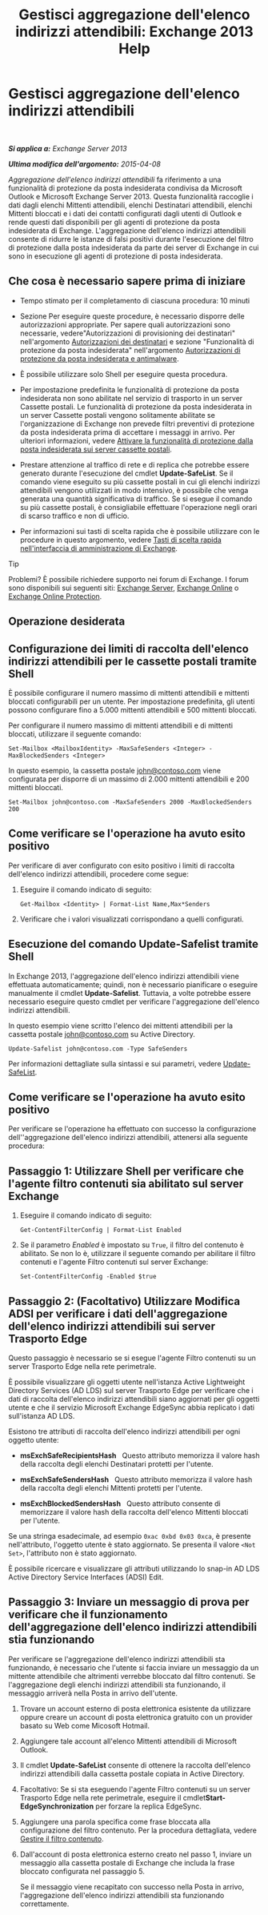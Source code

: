 ﻿---
title: "Gestisci aggregazione dell'elenco indirizzi attendibili: Exchange 2013 Help"
TOCTitle: Gestisci aggregazione dell'elenco indirizzi attendibili
ms:assetid: 5ac17168-f411-4cb7-ae98-ebefb865b210
ms:mtpsurl: https://technet.microsoft.com/it-it/library/Aa998280(v=EXCHG.150)
ms:contentKeyID: 50480677
ms.date: 05/22/2018
mtps_version: v=EXCHG.150
ms.translationtype: MT
---

# Gestisci aggregazione dell'elenco indirizzi attendibili

 

_**Si applica a:** Exchange Server 2013_

_**Ultima modifica dell'argomento:** 2015-04-08_

*Aggregazione dell'elenco indirizzi attendibili* fa riferimento a una funzionalità di protezione da posta indesiderata condivisa da Microsoft Outlook e Microsoft Exchange Server 2013. Questa funzionalità raccoglie i dati dagli elenchi Mittenti attendibili, elenchi Destinatari attendibili, elenchi Mittenti bloccati e i dati dei contatti configurati dagli utenti di Outlook e rende questi dati disponibili per gli agenti di protezione da posta indesiderata di Exchange. L'aggregazione dell'elenco indirizzi attendibili consente di ridurre le istanze di falsi positivi durante l'esecuzione del filtro di protezione dalla posta indesiderata da parte dei server di Exchange in cui sono in esecuzione gli agenti di protezione di posta indesiderata.

## Che cosa è necessario sapere prima di iniziare

  - Tempo stimato per il completamento di ciascuna procedura: 10 minuti

  - Sezione Per eseguire queste procedure, è necessario disporre delle autorizzazioni appropriate. Per sapere quali autorizzazioni sono necessarie, vedere"Autorizzazioni di provisioning dei destinatari" nell'argomento [Autorizzazioni dei destinatari](recipients-permissions-exchange-2013-help.md) e sezione "Funzionalità di protezione da posta indesiderata" nell'argomento [Autorizzazioni di protezione da posta indesiderata e antimalware](anti-spam-and-anti-malware-permissions-exchange-2013-help.md).

  - È possibile utilizzare solo Shell per eseguire questa procedura.

  - Per impostazione predefinita le funzionalità di protezione da posta indesiderata non sono abilitate nel servizio di trasporto in un server Cassette postali. Le funzionalità di protezione da posta indesiderata in un server Cassette postali vengono solitamente abilitate se l'organizzazione di Exchange non prevede filtri preventivi di protezione da posta indesiderata prima di accettare i messaggi in arrivo. Per ulteriori informazioni, vedere [Attivare la funzionalità di protezione dalla posta indesiderata sui server cassette postali](enable-anti-spam-functionality-on-mailbox-servers-exchange-2013-help.md).

  - Prestare attenzione al traffico di rete e di replica che potrebbe essere generato durante l'esecuzione del cmdlet **Update-SafeList**. Se il comando viene eseguito su più cassette postali in cui gli elenchi indirizzi attendibili vengono utilizzati in modo intensivo, è possibile che venga generata una quantità significativa di traffico. Se si esegue il comando su più cassette postali, è consigliabile effettuare l'operazione negli orari di scarso traffico e non di ufficio.

  - Per informazioni sui tasti di scelta rapida che è possibile utilizzare con le procedure in questo argomento, vedere [Tasti di scelta rapida nell'interfaccia di amministrazione di Exchange](keyboard-shortcuts-in-the-exchange-admin-center-exchange-online-protection-help.md).


> [!TIP]
> Problemi? È possibile richiedere supporto nei forum di Exchange. I forum sono disponibili sui seguenti siti: <A href="https://go.microsoft.com/fwlink/p/?linkid=60612">Exchange Server</A>, <A href="https://go.microsoft.com/fwlink/p/?linkid=267542">Exchange Online</A> o <A href="https://go.microsoft.com/fwlink/p/?linkid=285351">Exchange Online Protection</A>.



## Operazione desiderata

## Configurazione dei limiti di raccolta dell'elenco indirizzi attendibili per le cassette postali tramite Shell

È possibile configurare il numero massimo di mittenti attendibili e mittenti bloccati configurabili per un utente. Per impostazione predefinita, gli utenti possono configurare fino a 5.000 mittenti attendibili e 500 mittenti bloccati.

Per configurare il numero massimo di mittenti attendibili e di mittenti bloccati, utilizzare il seguente comando:

    Set-Mailbox <MailboxIdentity> -MaxSafeSenders <Integer> -MaxBlockedSenders <Integer>

In questo esempio, la cassetta postale john@contoso.com viene configurata per disporre di un massimo di 2.000 mittenti attendibili e 200 mittenti bloccati.

    Set-Mailbox john@contoso.com -MaxSafeSenders 2000 -MaxBlockedSenders 200

## Come verificare se l'operazione ha avuto esito positivo

Per verificare di aver configurato con esito positivo i limiti di raccolta dell'elenco indirizzi attendibili, procedere come segue:

1.  Eseguire il comando indicato di seguito:
    
        Get-Mailbox <Identity> | Format-List Name,Max*Senders

2.  Verificare che i valori visualizzati corrispondano a quelli configurati.

## Esecuzione del comando Update-Safelist tramite Shell

In Exchange 2013, l'aggregazione dell'elenco indirizzi attendibili viene effettuata automaticamente; quindi, non è necessario pianificare o eseguire manualmente il cmdlet **Update-Safelist**. Tuttavia, a volte potrebbe essere necessario eseguire questo cmdlet per verificare l'aggregazione dell'elenco indirizzi attendibili.

In questo esempio viene scritto l'elenco dei mittenti attendibili per la cassetta postale john@contoso.com su Active Directory.

    Update-Safelist john@contoso.com -Type SafeSenders

Per informazioni dettagliate sulla sintassi e sui parametri, vedere [Update-SafeList](https://technet.microsoft.com/it-it/library/bb125034\(v=exchg.150\)).

## Come verificare se l'operazione ha avuto esito positivo

Per verificare se l'operazione ha effettuato con successo la configurazione dell''aggregazione dell'elenco indirizzi attendibili, attenersi alla seguente procedura:

## Passaggio 1: Utilizzare Shell per verificare che l'agente filtro contenuti sia abilitato sul server Exchange

1.  Eseguire il comando indicato di seguito:
    
        Get-ContentFilterConfig | Format-List Enabled

2.  Se il parametro *Enabled* è impostato su `True`, il filtro del contenuto è abilitato. Se non lo è, utilizzare il seguente comando per abilitare il filtro contenuti e l'agente Filtro contenuti sul server Exchange:
    
        Set-ContentFilterConfig -Enabled $true

## Passaggio 2: (Facoltativo) Utilizzare Modifica ADSI per verificare i dati dell'aggregazione dell'elenco indirizzi attendibili sui server Trasporto Edge

Questo passaggio è necessario se si esegue l'agente Filtro contenuti su un server Trasporto Edge nella rete perimetrale.

È possibile visualizzare gli oggetti utente nell'istanza Active Lightweight Directory Services (AD LDS) sul server Trasporto Edge per verificare che i dati di raccolta dell'elenco indirizzi attendibili siano aggiornati per gli oggetti utente e che il servizio Microsoft Exchange EdgeSync abbia replicato i dati sull'istanza AD LDS.

Esistono tre attributi di raccolta dell'elenco indirizzi attendibili per ogni oggetto utente:

  - **msExchSafeRecipientsHash**   Questo attributo memorizza il valore hash della raccolta degli elenchi Destinatari protetti per l'utente.

  - **msExchSafeSendersHash**   Questo attributo memorizza il valore hash della raccolta degli elenchi Mittenti protetti per l'utente.

  - **msExchBlockedSendersHash**   Questo attributo consente di memorizzare il valore hash della raccolta dell'elenco Mittenti bloccati per l'utente.

Se una stringa esadecimale, ad esempio `0xac 0xbd 0x03 0xca`, è presente nell'attributo, l'oggetto utente è stato aggiornato. Se presenta il valore `<Not Set>`, l'attributo non è stato aggiornato.

È possibile ricercare e visualizzare gli attributi utilizzando lo snap-in AD LDS Active Directory Service Interfaces (ADSI) Edit.

## Passaggio 3: Inviare un messaggio di prova per verificare che il funzionamento dell'aggregazione dell'elenco indirizzi attendibili stia funzionando

Per verificare se l'aggregazione dell'elenco indirizzi attendibili sta funzionando, è necessario che l'utente si faccia inviare un messaggio da un mittente attendibile che altrimenti verrebbe bloccato dal filtro contenuti. Se l'aggregazione degli elenchi indirizzi attendibili sta funzionando, il messaggio arriverà nella Posta in arrivo dell'utente.

1.  Trovare un account esterno di posta elettronica esistente da utilizzare oppure creare un account di posta elettronica gratuito con un provider basato su Web come Micosoft Hotmail.

2.  Aggiungere tale account all'elenco Mittenti attendibili di Microsoft Outlook.

3.  Il cmdlet **Update-SafeList** consente di ottenere la raccolta dell'elenco indirizzi attendibili dalla cassetta postale copiata in Active Directory.

4.  Facoltativo: Se si sta eseguendo l'agente Filtro contenuti su un server Trasporto Edge nella rete perimetrale, eseguire il cmdlet**Start-EdgeSynchronization** per forzare la replica EdgeSync.

5.  Aggiungere una parola specifica come frase bloccata alla configurazione del filtro contenuto. Per la procedura dettagliata, vedere [Gestire il filtro contenuto](manage-content-filtering-exchange-2013-help.md).

6.  Dall'account di posta elettronica esterno creato nel passo 1, inviare un messaggio alla cassetta postale di Exchange che includa la frase bloccato configurata nel passaggio 5.
    
    Se il messaggio viene recapitato con successo nella Posta in arrivo, l'aggregazione dell'elenco indirizzi attendibili sta funzionando correttamente.

